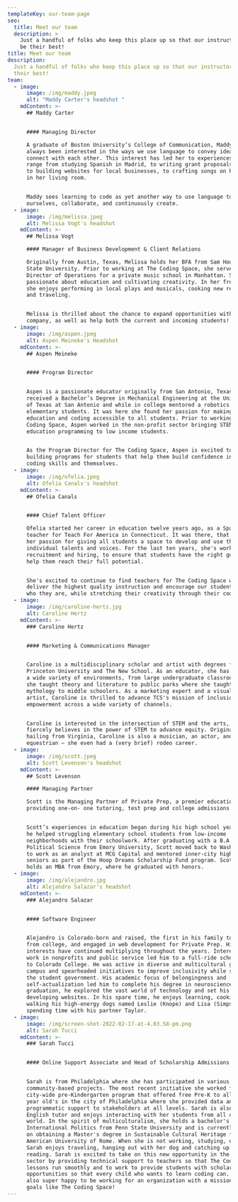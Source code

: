 ```yaml
---
templateKey: our-team-page
seo:
  title: Meet our team
  description: >
    Just a handful of folks who keep this place up so that our instructors can
    be their best!
title: Meet our team
description:
  Just a handful of folks who keep this place up so that our instructors can be
  their best!
team:
  - image:
      image: /img/maddy.jpeg
      alt: "Maddy Carter's headshot "
    mdContent: >-
      ## Maddy Carter


      #### Managing Director

      A graduate of Boston University’s College of Communication, Maddy has
      always been interested in the ways we use language to convey ideas and
      connect with each other. This interest has led her to experiences that
      range from studying Spanish in Madrid, to writing grant proposals in NYC,
      to building websites for local businesses, to crafting songs on her guitar
      in her living room.


      Maddy sees learning to code as yet another way to use language to express
      ourselves, collaborate, and continuously create.
  - image:
      image: /img/melissa.jpeg
      alt: Melissa Vogt's headshot
    mdContent: >-
      ## Melissa Vogt

      #### Manager of Business Development & Client Relations

      Originally from Austin, Texas, Melissa holds her BFA from Sam Houston
      State University. Prior to working at The Coding Space, she served as
      Director of Operations for a private music school in Manhattan. She is
      passionate about education and cultivating creativity. In her free time,
      she enjoys performing in local plays and musicals, cooking new recipes,
      and traveling.


      Melissa is thrilled about the chance to expand opportunities with the
      company, as well as help both the current and incoming students!
  - image:
      image: /img/aspen.jpeg
      alt: Aspen Meineke's Headshot
    mdContent: >-
      ## Aspen Meineke


      #### Program Director


      Aspen is a passionate educator originally from San Antonio, Texas. She
      received a Bachelor’s Degree in Mechanical Engineering at the University
      of Texas at San Antonio and while in college mentored a robotics club for
      elementary students. It was here she found her passion for making STEM
      education and coding accessible to all students. Prior to working at The
      Coding Space, Aspen worked in the non-profit sector bringing STEM
      education programming to low income students.


      As the Program Director for The Coding Space, Aspen is excited to continue
      building programs for students that help them build confidence in their
      coding skills and themselves.
  - image:
      image: /img/ofelia.jpeg
      alt: Ofelia Canals's headshot
    mdContent: >-
      ## Ofelia Canals


      #### Chief Talent Officer

      Ofelia started her career in education twelve years ago, as a Spanish
      teacher for Teach For America in Connecticut. It was there, that she found
      her passion for giving all students a space to develop and use their
      individual talents and voices. For the last ten years, she's worked in
      recruitment and hiring, to ensure that students have the right guides to
      help them reach their full potential.


      She's excited to continue to find teachers for The Coding Space who
      deliver the highest quality instruction and encourage our students to be
      who they are, while stretching their creativity through their code.
  - image:
      image: /img/caroline-hertz.jpg
      alt: Caroline Hertz
    mdContent: >-
      ### Caroline Hertz


      #### Marketing & Communications Manager


      Caroline is a multidisciplinary scholar and artist with degrees from
      Princeton University and The New School. As an educator, she has taught in
      a wide variety of environments, from large undergraduate classrooms where
      she taught theory and literature to public parks where she taught Greek
      mythology to middle schoolers. As a marketing expert and a visual
      artist, Caroline is thrilled to advance TCS's mission of inclusion and
      empowerment across a wide variety of channels.


      Caroline is interested in the intersection of STEM and the arts, and she
      fiercely believes in the power of STEM to advance equity. Originally
      hailing from Virginia, Caroline is also a musician, an actor, and an
      equestrian — she even had a (very brief) rodeo career.
  - image:
      image: /img/scott.jpeg
      alt: Scott Levenson's headshot
    mdContent: >-
      ## Scott Levenson

      #### Managing Partner

      Scott is the Managing Partner of Private Prep, a premier education company
      providing one-on- one tutoring, test prep and college admissions services.


      Scott’s experiences in education began during his high school years where
      he helped struggling elementary school students from low-income
      neighborhoods with their schoolwork. After graduating with a B.A in
      Political Science from Emory University, Scott moved back to Washington DC
      to work as an analyst at MCG Capital and mentored inner-city high school
      seniors as part of the Hoop Dreams Scholarship Fund program. Scott also
      holds an MBA from Emory, where he graduated with honors.
  - image:
      image: /img/alejandro.jpg
      alt: Alejandro Salazar's headshot
    mdContent: >-
      ### Alejandro Salazar


      #### Software Engineer


      Alejandro is Colorado-born and raised, the first in his family to graduate
      from college, and engaged in web development for Private Prep. His
      interests have continued multiplying throughout the years. Interest and
      work in nonprofits and public service led him to a full-ride scholarship
      to Colorado College. He was active in diverse and multicultural groups on
      campus and spearheaded initiatives to improve inclusivity while serving in
      the student government. His academic focus of belongingness and
      self-actualization led him to complete his degree in neuroscience. After
      graduation, he explored the vast world of technology and set his sights on
      developing websites. In his spare time, he enjoys learning, cooking,
      walking his high-energy dogs named Leslie (Knope) and Lisa (Simpson), and
      spending time with his partner Taylor.
  - image:
      image: /img/screen-shot-2022-02-17-at-4.03.58-pm.png
      alt: Sarah Tucci
    mdContent: >-
      ### Sarah Tucci


      #### Online Support Associate and Head of Scholarship Admissions


      Sarah is from Philadelphia where she has participated in various
      community-based projects. The most recent initiative she worked for was a
      city-wide pre-Kindergarten program that offered free Pre-K to all 3 and 4
      year old's in the city of Philadelphia where she provided data and
      programmatic support to stakeholders at all levels. Sarah is also an
      English tutor and enjoys interacting with her students from all over the
      world. In the spirit of multiculturalism, she holds a bachelor's degree in
      International Politics from Penn State University and is currently working
      on obtaining a Master's degree in Sustainable Cultural Heritage from the
      American University of Rome. When she is not working, studying, or writing
      Sarah enjoys traveling, hanging out with her dog and catching up on
      reading. Sarah is excited to take on this new opportunity in the education
      sector by providing technical support to teachers so that The Coding Space
      lessons run smoothly and to work to provide students with scholarship
      opportunities so that every child who wants to learn coding can. She is
      also super happy to be working for an organization with a mission and
      goals like The Coding Space!
---
```

